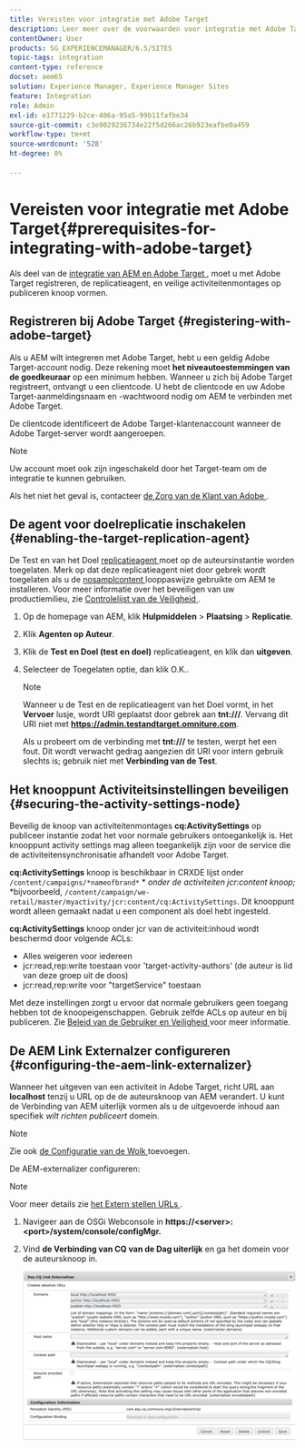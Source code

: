 ```yaml
---
title: Vereisten voor integratie met Adobe Target
description: Leer meer over de voorwaarden voor integratie met Adobe Target.
contentOwner: User
products: SG_EXPERIENCEMANAGER/6.5/SITES
topic-tags: integration
content-type: reference
docset: aem65
solution: Experience Manager, Experience Manager Sites
feature: Integration
role: Admin
exl-id: e1771229-b2ce-406a-95a5-99b11fafbe34
source-git-commit: c3e9029236734e22f5d266ac26b923eafbe0a459
workflow-type: tm+mt
source-wordcount: '528'
ht-degree: 0%

---
```


# Vereisten voor integratie met Adobe Target{#prerequisites-for-integrating-with-adobe-target}

Als deel van de [ integratie van AEM en Adobe Target ](/help/sites-administering/target.md), moet u met Adobe Target registreren, de replicatieagent, en veilige activiteitenmontages op publiceren knoop vormen.

## Registreren bij Adobe Target {#registering-with-adobe-target}

Als u AEM wilt integreren met Adobe Target, hebt u een geldig Adobe Target-account nodig. Deze rekening moet **het niveautoestemmingen van de goedkeuraar** op een minimum hebben. Wanneer u zich bij Adobe Target registreert, ontvangt u een clientcode. U hebt de clientcode en uw Adobe Target-aanmeldingsnaam en -wachtwoord nodig om AEM te verbinden met Adobe Target.

De clientcode identificeert de Adobe Target-klantenaccount wanneer de Adobe Target-server wordt aangeroepen.

>[!NOTE]
>
>Uw account moet ook zijn ingeschakeld door het Target-team om de integratie te kunnen gebruiken.
>
>Als het niet het geval is, contacteer [ de Zorg van de Klant van Adobe ](https://experienceleague.adobe.com/docs/target/using/cmp-resources-and-contact-information.html).

## De agent voor doelreplicatie inschakelen {#enabling-the-target-replication-agent}

De Test en van het Doel [ replicatieagent ](/help/sites-deploying/replication.md) moet op de auteursinstantie worden toegelaten. Merk op dat deze replicatieagent niet door gebrek wordt toegelaten als u de [ nosamplcontent ](/help/sites-deploying/configure-runmodes.md#using-samplecontent-and-nosamplecontent) looppaswijze gebruikte om AEM te installeren. Voor meer informatie over het beveiligen van uw productiemilieu, zie [ Controlelijst van de Veiligheid ](/help/sites-administering/security-checklist.md).

1. Op de homepage van AEM, klik **Hulpmiddelen** > **Plaatsing** > **Replicatie**.
1. Klik **Agenten op Auteur**.
1. Klik de **Test en Doel (test en doel)** replicatieagent, en klik dan **uitgeven**.
1. Selecteer de Toegelaten optie, dan klik O.K. **&#x200B;**.

   >[!NOTE]
   >
   >Wanneer u de Test en de replicatieagent van het Doel vormt, in het **Vervoer** lusje, wordt URI geplaatst door gebrek aan **tnt:///**. Vervang dit URI niet met **https://admin.testandtarget.omniture.com**.
   >
   >Als u probeert om de verbinding met **tnt:///** te testen, werpt het een fout. Dit wordt verwacht gedrag aangezien dit URI voor intern gebruik slechts is; gebruik niet met **Verbinding van de Test**.

## Het knooppunt Activiteitsinstellingen beveiligen {#securing-the-activity-settings-node}

Beveilig de knoop van activiteitenmontages **cq:ActivitySettings** op publiceer instantie zodat het voor normale gebruikers ontoegankelijk is. Het knooppunt activity settings mag alleen toegankelijk zijn voor de service die de activiteitensynchronisatie afhandelt voor Adobe Target.

**cq:ActivitySettings** knoop is beschikbaar in CRXDE lijst onder `/content/campaigns/*nameofbrand*` * *onder de activiteiten jcr:content knoop;* *bijvoorbeeld, `/content/campaign/we-retail/master/myactivity/jcr:content/cq:ActivitySettings`. Dit knooppunt wordt alleen gemaakt nadat u een component als doel hebt ingesteld.

**cq:ActivitySettings** knoop onder jcr van de activiteit:inhoud wordt beschermd door volgende ACLs:

* Alles weigeren voor iedereen
* jcr:read,rep:write toestaan voor &#39;target-activity-authors&#39; (de auteur is lid van deze groep uit de doos)
* jcr:read,rep:write voor &quot;targetService&quot; toestaan

Met deze instellingen zorgt u ervoor dat normale gebruikers geen toegang hebben tot de knoopeigenschappen. Gebruik zelfde ACLs op auteur en bij publiceren. Zie [ Beleid van de Gebruiker en Veiligheid ](/help/sites-administering/security.md) voor meer informatie.

## De AEM Link Externalzer configureren {#configuring-the-aem-link-externalizer}

Wanneer het uitgeven van een activiteit in Adobe Target, richt URL aan **localhost** tenzij u URL op de de auteursknoop van AEM verandert. U kunt de Verbinding van AEM uiterlijk vormen als u de uitgevoerde inhoud aan specifiek *wilt richten publiceert* domein.

>[!NOTE]
>
>Zie ook [ de Configuratie van de Wolk ](/help/sites-administering/experience-fragments-target.md#add-the-cloud-configuration) toevoegen.

De AEM-externalizer configureren:

>[!NOTE]
>
>Voor meer details zie [ het Extern stellen URLs ](/help/sites-developing/externalizer.md).

1. Navigeer aan de OSGi Webconsole in **https://&lt;server>:&lt;port>/system/console/configMgr.**
1. Vind **de Verbinding van CQ van de Dag uiterlijk** en ga het domein voor de auteursknoop in.

   ![ CQ van de Dag Verbinding Externalzer ](assets/aem-externalizer-01.png)
